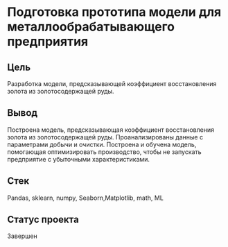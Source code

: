 # Подготовка прототипа модели для металлообрабатывающего предприятия

## Цель
Разработка модели, предсказывающей коэффициент восстановления золота из золотосодержащей руды.

## Вывод
Построена модель, предсказывающая коэффициент восстановления золота из золотосодержащей руды. Проанализированы данные с параметрами добычи и очистки.
Построена и обучена модель, помогающая оптимизировать производство, чтобы не запускать предприятие с убыточными характеристиками.

## Стек
Pandas, sklearn, numpy, Seaborn,Matplotlib, math, ML

## Статус проекта
Завершен

